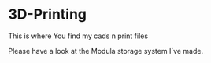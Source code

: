 # 3D-Printing
This is where You find my cads n print files

Please have a look at the Modula storage system I´ve made.
